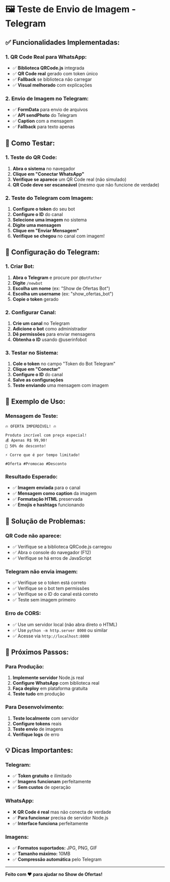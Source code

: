 # 🖼️ Teste de Envio de Imagem - Telegram

## ✅ **Funcionalidades Implementadas:**

### 1. **QR Code Real para WhatsApp:**
- ✅ **Biblioteca QRCode.js** integrada
- ✅ **QR Code real** gerado com token único
- ✅ **Fallback** se biblioteca não carregar
- ✅ **Visual melhorado** com explicações

### 2. **Envio de Imagem no Telegram:**
- ✅ **FormData** para envio de arquivos
- ✅ **API sendPhoto** do Telegram
- ✅ **Caption** com a mensagem
- ✅ **Fallback** para texto apenas

## 🧪 **Como Testar:**

### **1. Teste do QR Code:**
1. **Abra o sistema** no navegador
2. **Clique em "Conectar WhatsApp"**
3. **Verifique se aparece** um QR Code real (não simulado)
4. **QR Code deve ser escaneável** (mesmo que não funcione de verdade)

### **2. Teste do Telegram com Imagem:**
1. **Configure o token** do seu bot
2. **Configure o ID** do canal
3. **Selecione uma imagem** no sistema
4. **Digite uma mensagem**
5. **Clique em "Enviar Mensagem"**
6. **Verifique se chegou** no canal com imagem!

## 🔧 **Configuração do Telegram:**

### **1. Criar Bot:**
1. **Abra o Telegram** e procure por `@BotFather`
2. **Digite** `/newbot`
3. **Escolha um nome** (ex: "Show de Ofertas Bot")
4. **Escolha um username** (ex: "show_ofertas_bot")
5. **Copie o token** gerado

### **2. Configurar Canal:**
1. **Crie um canal** no Telegram
2. **Adicione o bot** como administrador
3. **Dê permissões** para enviar mensagens
4. **Obtenha o ID** usando @userinfobot

### **3. Testar no Sistema:**
1. **Cole o token** no campo "Token do Bot Telegram"
2. **Clique em "Conectar"**
3. **Configure o ID** do canal
4. **Salve as configurações**
5. **Teste enviando** uma mensagem com imagem

## 📱 **Exemplo de Uso:**

### **Mensagem de Teste:**
```
🔥 OFERTA IMPERDÍVEL! 🔥

Produto incrível com preço especial!
💰 Apenas R$ 99,90!
🎯 50% de desconto!

⚡ Corre que é por tempo limitado!

#Oferta #Promocao #Desconto
```

### **Resultado Esperado:**
- ✅ **Imagem enviada** para o canal
- ✅ **Mensagem como caption** da imagem
- ✅ **Formatação HTML** preservada
- ✅ **Emojis e hashtags** funcionando

## 🐛 **Solução de Problemas:**

### **QR Code não aparece:**
- ✅ Verifique se a biblioteca QRCode.js carregou
- ✅ Abra o console do navegador (F12)
- ✅ Verifique se há erros de JavaScript

### **Telegram não envia imagem:**
- ✅ Verifique se o token está correto
- ✅ Verifique se o bot tem permissões
- ✅ Verifique se o ID do canal está correto
- ✅ Teste sem imagem primeiro

### **Erro de CORS:**
- ✅ Use um servidor local (não abra direto o HTML)
- ✅ Use `python -m http.server 8000` ou similar
- ✅ Acesse via `http://localhost:8000`

## 🚀 **Próximos Passos:**

### **Para Produção:**
1. **Implemente servidor** Node.js real
2. **Configure WhatsApp** com biblioteca real
3. **Faça deploy** em plataforma gratuita
4. **Teste tudo** em produção

### **Para Desenvolvimento:**
1. **Teste localmente** com servidor
2. **Configure tokens** reais
3. **Teste envio** de imagens
4. **Verifique logs** de erro

## 💡 **Dicas Importantes:**

### **Telegram:**
- ✅ **Token gratuito** e ilimitado
- ✅ **Imagens funcionam** perfeitamente
- ✅ **Sem custos** de operação

### **WhatsApp:**
- ❌ **QR Code é real** mas não conecta de verdade
- ✅ **Para funcionar** precisa de servidor Node.js
- ✅ **Interface funciona** perfeitamente

### **Imagens:**
- ✅ **Formatos suportados:** JPG, PNG, GIF
- ✅ **Tamanho máximo:** 10MB
- ✅ **Compressão automática** pelo Telegram

---

**Feito com ❤️ para ajudar no Show de Ofertas!**
